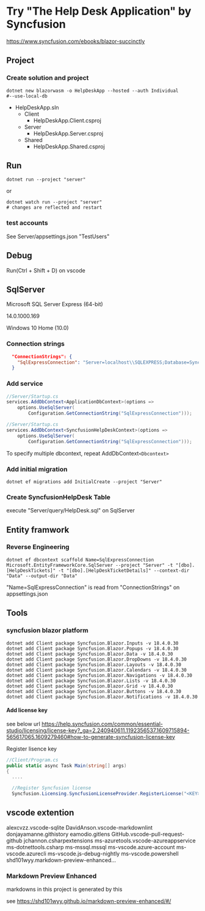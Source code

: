 # Try "The Help Desk Application" by Syncfusion

<https://www.syncfusion.com/ebooks/blazor-succinctly>

## Project

### Create solution and project

``` dotnet
dotnet new blazorwasm -o HelpDeskApp --hosted --auth Individual
#--use-local-db
```

* HelpDeskApp.sln
  * Client
    * HelpDeskApp.Client.csproj
  * Server
    * HelpDeskApp.Server.csproj
  * Shared
    * HelpDeskApp.Shared.csproj

## Run

``` dotnet
dotnet run --project "server"
```

or

``` dotnet
dotnet watch run --project "server"
# changes are reflected and restart
```

### test accounts

See Server/appsettings.json
"TestUsers"

## Debug

Run(Ctrl + Shift + D) on vscode

## SqlServer

Microsoft SQL Server Express (64-bit)

14.0.1000.169

Windows 10 Home (10.0)

### Connection strings

``` json
  "ConnectionStrings": {
    "SqlExpressConnection": "Server=localhost\\SQLEXPRESS;Database=SyncfusionHelpDesk;Trusted_Connection=True;MultipleActiveResultSets=true"
  }
```

### Add service

``` csharp
//Server/Startup.cs
services.AddDbContext<ApplicationDbContext>(options =>
    options.UseSqlServer(
        Configuration.GetConnectionString("SqlExpressConnection")));
```

``` csharp
//Server/Startup.cs
services.AddDbContext<SyncfusionHelpDeskContext>(options =>
    options.UseSqlServer(
        Configuration.GetConnectionString("SqlExpressConnection")));
```

To specify multiple dbcontext, repeat AddDbContext`<Dbcontext>`

### Add initial migration

``` dotnet
dotnet ef migrations add InitialCreate --project "Server"
```

### Create SyncfusionHelpDesk Table

execute "Server/query/HelpDesk.sql" on SqlServer

## Entity framwork

### Reverse Engineering

``` dotnet
dotnet ef dbcontext scaffold Name=SqlExpressConnection Microsoft.EntityFrameworkCore.SqlServer --project "Server" -t "[dbo].[HelpDeskTickets]" -t "[dbo].[HelpDeskTicketDetails]" --context-dir "Data" --output-dir "Data"
```

"Name=SqlExpressConnection" is read from "ConnectionStrings" on appsettings.json

## Tools

### syncfusion blazor platform

``` dotnet
dotnet add Client package Syncfusion.Blazor.Inputs -v 18.4.0.30
dotnet add Client package Syncfusion.Blazor.Popups -v 18.4.0.30
dotnet add Client package Syncfusion.Blazor.Data -v 18.4.0.30
dotnet add Client package Syncfusion.Blazor.DropDowns -v 18.4.0.30
dotnet add Client package Syncfusion.Blazor.Layouts -v 18.4.0.30
dotnet add Client package Syncfusion.Blazor.Calendars -v 18.4.0.30
dotnet add Client package Syncfusion.Blazor.Navigations -v 18.4.0.30
dotnet add Client package Syncfusion.Blazor.Lists -v 18.4.0.30
dotnet add Client package Syncfusion.Blazor.Grid -v 18.4.0.30
dotnet add Client package Syncfusion.Blazor.Buttons -v 18.4.0.30
dotnet add Client package Syncfusion.Blazor.Notifications -v 18.4.0.30
```

#### Add license key

see below url
<https://help.syncfusion.com/common/essential-studio/licensing/license-key?_ga=2.240940611.1192356537.1609715894-565617065.1609279460#how-to-generate-syncfusion-license-key>

Register lisence key

``` csharp
//Client/Program.cs
public static async Task Main(string[] args)
{
  ....

  //Register Syncfusion license 
  Syncfusion.Licensing.SyncfusionLicenseProvider.RegisterLicense("<KEY>");
```

## vscode extention

alexcvzz.vscode-sqlite
DavidAnson.vscode-markdownlint
donjayamanne.githistory
eamodio.gitlens
GitHub.vscode-pull-request-github
jchannon.csharpextensions
ms-azuretools.vscode-azureappservice
ms-dotnettools.csharp
ms-mssql.mssql
ms-vscode.azure-account
ms-vscode.azurecli
ms-vscode.js-debug-nightly
ms-vscode.powershell
shd101wyy.markdown-preview-enhanced...

### Markdown Preview Enhanced

markdowns in this project is generated by this

see <https://shd101wyy.github.io/markdown-preview-enhanced/#/>
